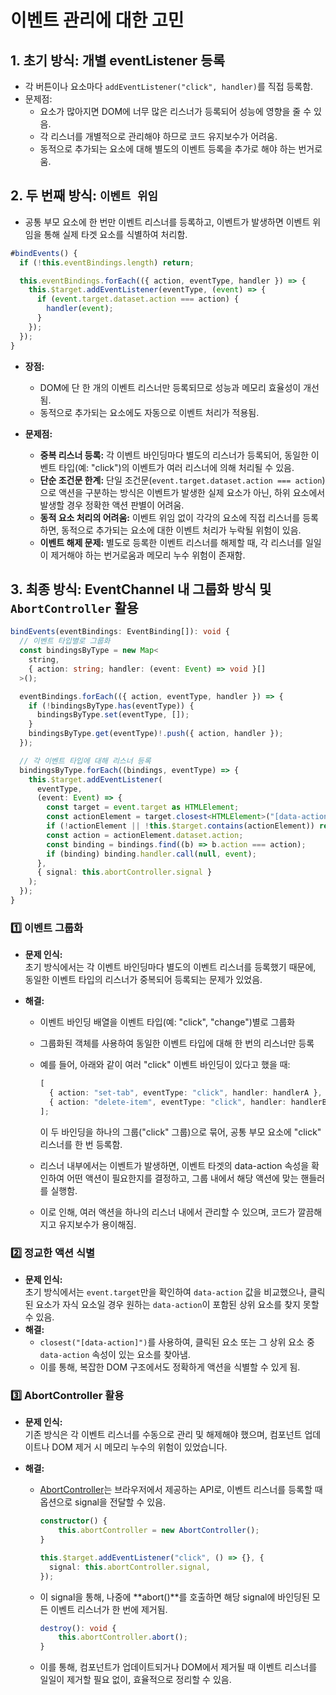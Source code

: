 # 이벤트 관리에 대한 고민

## 1️. 초기 방식: 개별 eventListener 등록

- 각 버튼이나 요소마다 `addEventListener("click", handler)`를 직접 등록함.
- 문제점:
  - 요소가 많아지면 DOM에 너무 많은 리스너가 등록되어 성능에 영향을 줄 수 있음.
  - 각 리스너를 개별적으로 관리해야 하므로 코드 유지보수가 어려움.
  - 동적으로 추가되는 요소에 대해 별도의 이벤트 등록을 추가로 해야 하는 번거로움.

## 2. 두 번째 방식: `이벤트 위임`

- 공통 부모 요소에 한 번만 이벤트 리스너를 등록하고, 이벤트가 발생하면 이벤트 위임을 통해 실제 타겟 요소를 식별하여 처리함.

```ts
#bindEvents() {
  if (!this.eventBindings.length) return;

  this.eventBindings.forEach(({ action, eventType, handler }) => {
    this.$target.addEventListener(eventType, (event) => {
      if (event.target.dataset.action === action) {
        handler(event);
      }
    });
  });
}
```

- **장점:**

  - DOM에 단 한 개의 이벤트 리스너만 등록되므로 성능과 메모리 효율성이 개선됨.
  - 동적으로 추가되는 요소에도 자동으로 이벤트 처리가 적용됨.

- **문제점:**
  - **중복 리스너 등록:**
    각 이벤트 바인딩마다 별도의 리스너가 등록되어, 동일한 이벤트 타입(예: "click")의 이벤트가 여러 리스너에 의해 처리될 수 있음.
  - **단순 조건문 한계:**
    단일 조건문(`event.target.dataset.action === action`)으로 액션을 구분하는 방식은 이벤트가 발생한 실제 요소가 아닌, 하위 요소에서 발생할 경우 정확한 액션 판별이 어려움.
  - **동적 요소 처리의 어려움:**
    이벤트 위임 없이 각각의 요소에 직접 리스너를 등록하면, 동적으로 추가되는 요소에 대한 이벤트 처리가 누락될 위험이 있음.
  - **이벤트 해제 문제:**
    별도로 등록한 이벤트 리스너를 해제할 때, 각 리스너를 일일이 제거해야 하는 번거로움과 메모리 누수 위험이 존재함.

## 3. 최종 방식: EventChannel 내 그룹화 방식 및 `AbortController` 활용

```ts
bindEvents(eventBindings: EventBinding[]): void {
  // 이벤트 타입별로 그룹화
  const bindingsByType = new Map<
    string,
    { action: string; handler: (event: Event) => void }[]
  >();

  eventBindings.forEach(({ action, eventType, handler }) => {
    if (!bindingsByType.has(eventType)) {
      bindingsByType.set(eventType, []);
    }
    bindingsByType.get(eventType)!.push({ action, handler });
  });

  // 각 이벤트 타입에 대해 리스너 등록
  bindingsByType.forEach((bindings, eventType) => {
    this.$target.addEventListener(
      eventType,
      (event: Event) => {
        const target = event.target as HTMLElement;
        const actionElement = target.closest<HTMLElement>("[data-action]");
        if (!actionElement || !this.$target.contains(actionElement)) return;
        const action = actionElement.dataset.action;
        const binding = bindings.find((b) => b.action === action);
        if (binding) binding.handler.call(null, event);
      },
      { signal: this.abortController.signal }
    );
  });
}
```

### 1️⃣ 이벤트 그룹화

- **문제 인식:**  
  초기 방식에서는 각 이벤트 바인딩마다 별도의 이벤트 리스너를 등록했기 때문에, 동일한 이벤트 타입의 리스너가 중복되어 등록되는 문제가 있었음.
- **해결:**

  - 이벤트 바인딩 배열을 이벤트 타입(예: "click", "change")별로 그룹화
  - 그룹화된 객체를 사용하여 동일한 이벤트 타입에 대해 한 번의 리스너만 등록
  - 예를 들어, 아래와 같이 여러 "click" 이벤트 바인딩이 있다고 했을 때:

    ```ts
    [
      { action: "set-tab", eventType: "click", handler: handlerA },
      { action: "delete-item", eventType: "click", handler: handlerB },
    ];
    ```

    이 두 바인딩을 하나의 그룹("click" 그룹)으로 묶어, 공통 부모 요소에 "click" 리스너를 한 번 등록함.

  - 리스너 내부에서는 이벤트가 발생하면, 이벤트 타겟의 data-action 속성을 확인하여 어떤 액션이 필요한지를 결정하고, 그룹 내에서 해당 액션에 맞는 핸들러를 실행함.
  - 이로 인해, 여러 액션을 하나의 리스너 내에서 관리할 수 있으며, 코드가 깔끔해지고 유지보수가 용이해짐.

### 2️⃣ 정교한 액션 식별

- **문제 인식:**  
  초기 방식에서는 `event.target`만을 확인하여 `data-action` 값을 비교했으나, 클릭된 요소가 자식 요소일 경우 원하는 `data-action`이 포함된 상위 요소를 찾지 못할 수 있음.
- **해결:**
  - `closest("[data-action]")`를 사용하여, 클릭된 요소 또는 그 상위 요소 중 `data-action` 속성이 있는 요소를 찾아냄.
  - 이를 통해, 복잡한 DOM 구조에서도 정확하게 액션을 식별할 수 있게 됨.

### 3️⃣ AbortController 활용

- **문제 인식:**  
  기존 방식은 각 이벤트 리스너를 수동으로 관리 및 해제해야 했으며, 컴포넌트 업데이트나 DOM 제거 시 메모리 누수의 위험이 있었습니다.

- **해결:**
  - [AbortController](https://developer.mozilla.org/ko/docs/Web/API/AbortController)는 브라우저에서 제공하는 API로, 이벤트 리스너를 등록할 때 옵션으로 signal을 전달할 수 있음.
    ```ts
    constructor() {
        this.abortController = new AbortController();
    }
    ```
    ```ts
    this.$target.addEventListener("click", () => {}, {
      signal: this.abortController.signal,
    });
    ```
  - 이 signal을 통해, 나중에 **abort()**를 호출하면 해당 signal에 바인딩된 모든 이벤트 리스너가 한 번에 제거됨.
    ```ts
    destroy(): void {
        this.abortController.abort();
    }
    ```
  - 이를 통해, 컴포넌트가 업데이트되거나 DOM에서 제거될 때 이벤트 리스너를 일일이 제거할 필요 없이, 효율적으로 정리할 수 있음.
